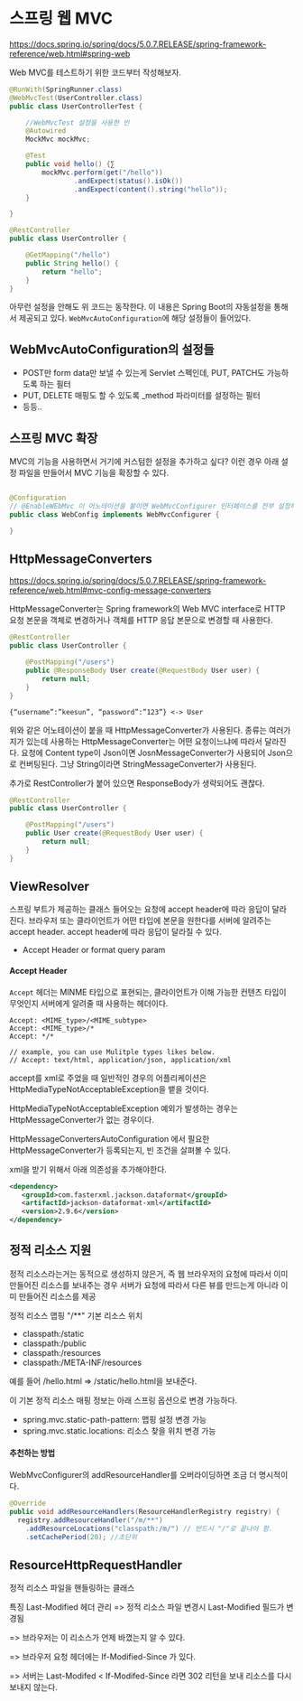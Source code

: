 스프링 웹 MVC 
============================

https://docs.spring.io/spring/docs/5.0.7.RELEASE/spring-framework-reference/web.html#spring-web

Web MVC를 테스트하기 위한 코드부터 작성해보자.

```java
@RunWith(SpringRunner.class)
@WebMvcTest(UserController.class)
public class UserControllerTest {

    //WebMvcTest 설정을 사용한 빈
    @Autowired
    MockMvc mockMvc;

    @Test
    public void hello() {∑
        mockMvc.perform(get("/hello"))
                .andExpect(status().isOk())
                .andExpect(content().string("hello"));
    }

}
```

```java
@RestController
public class UserController {

    @GetMapping("/hello")
    public String hello() {
        return "hello";
    }
}
```

아무런 설정을 안해도 위 코드는 동작한다. 
이 내용은 Spring Boot의 자동설정을 통해서 제공되고 있다. `WebMvcAutoConfiguration`에 해당 설정들이 들어있다. 

## WebMvcAutoConfiguration의 설정들
- POST만 form data만 보낼 수 있는게 Servlet 스펙인데, PUT, PATCH도 가능하도록 하는 필터 
- PUT, DELETE 매핑도 할 수 있도록 _method 파라미터를 설정하는 필터
- 등등..

## 스프링 MVC 확장
MVC의 기능을 사용하면서 거기에 커스텀한 설정을 추가하고 싶다? 
이런 경우 아래 설정 파일을 만들어서 MVC 기능을 확장할 수 있다.

```java

@Configuration
// @EnableWEbMvc 이 어노테이션을 붙이면 WebMvcConfigurer 인터페이스를 전부 설정해야한다. 
public class WebConfig implements WebMvcConfigurer {

}
```

## HttpMessageConverters

https://docs.spring.io/spring/docs/5.0.7.RELEASE/spring-framework-reference/web.html#mvc-config-message-converters

HttpMessageConverter는 Spring framework의 Web MVC interface로 HTTP 요청 본문을 객체로 변경하거나 객체를 HTTP 응답 본문으로 변경할 때 사용한다.

```java
@RestController
public class UserController {

    @PostMapping("/users")
    public @ResponseBody User create(@RequestBody User user) {
        return null;
    }
}
```

```
{“username”:”keesun”, “password”:”123”} <-> User
```

위와 같은 어노테이션이 붙을 때 HttpMessageConverter가 사용된다. 종류는 여러가지가 있는데 사용하는 HttpMessageConverter는 어떤 요청이느냐에 따라서 달라진다. 요청에 Content type이 Json이면 JosnMessageConverter가 사용되어 Json으로 컨버팅된다. 그냥 String이라면 StringMessageConverter가 사용된다. 

추가로 RestController가 붙어 있으면 ResponseBody가 생략되어도 괜찮다.

```java
@RestController
public class UserController {

    @PostMapping("/users")
    public User create(@RequestBody User user) {
        return null;
    }
}
```

## ViewResolver

스프링 부트가 제공하는 클래스
들어오는 요청에 accept header에 따라 응답이 달라진다. 브라우저 또는 클라이언트가 어떤 타입에 본문을 원한다를 서버에 알려주는 accept header. accept header에 따라 응답이 달라질 수 있다.

* Accept Header or format query param

#### Accept Header

`Accept` 헤더는 MINME 타입으로 표현되는, 클라이언트가 이해 가능한 컨텐츠 타입이 무엇인지 서버에게 알려줄 때 사용하는 헤더이다.

```
Accept: <MIME_type>/<MIME_subtype>
Accept: <MIME_type>/*
Accept: */*

// example, you can use Mulitple types likes below.
// Accept: text/html, application/json, application/xml
```

accept를 xml로 주었을 때 일반적인 경우의 어플리케이션은 HttpMediaTypeNotAcceptableException을 뱉을 것이다. 

HttpMediaTypeNotAcceptableException 예외가 발생하는 경우는 HttpMessageConverter가 없는 경우이다. 

HttpMessageConvertersAutoConfiguration 에서 필요한 HttpMessageConverter가 등록되는지, 빈 조건을 살펴볼 수 있다. 

xml을 받기 위해서 아래 의존성을 추가해야한다.

```xml
<dependency>
   <groupId>com.fasterxml.jackson.dataformat</groupId>
   <artifactId>jackson-dataformat-xml</artifactId>
   <version>2.9.6</version>
</dependency>
```

## 정적 리소스 지원

정적 리소스라는거는 동적으로 생성하지 않은거, 즉 웹 브라우저의 요청에 따라서 이미 만들어진 리소스를 보내주는 경우 
서버가 요청에 따라서 다른 뷰를 만드는게 아니라 이미 만들어진 리소스를 제공

정적 리소스 맵핑 "/**"
기본 리소스 위치
- classpath:/static
- classpath:/public
- classpath:/resources
- classpath:/META-INF/resources

예를 들어 /hello.html => /static/hello.html을 보내준다.

이 기본 정적 리소스 매핑 정보는 아래 스프링 옵션으로 변경 가능하다.
- spring.mvc.static-path-pattern: 맵핑 설정 변경 가능
- spring.mvc.static.locations: 리소스 찾을 위치 변경 가능

#### 추천하는 방법

WebMvcConfigurer의 addResourceHandler를 오버라이딩하면 조금 더 명시적이다. 

```java
@Override
public void addResourceHandlers(ResourceHandlerRegistry registry) {
  registry.addResourceHandler("/m/**")
    .addResourceLocations("classpath:/m/") // 반드시 "/"로 끝나야 함.
    .setCachePeriod(20); //초단위
```


## ResourceHttpRequestHandler
정적 리소스 파일을 핸들링하는 클래스

특징 Last-Modified 헤더 관리
=> 정적 리소스 파일 변경시 Last-Modified 필드가 변경됨 

=> 브라우저는 이 리소스가 언제 바꼈는지 알 수 있다. 

=> 브라우저 요청 헤더에는 If-Modified-Since 가 있다.

=> 서버는 Last-Modifed < If-Modifed-Since 라면 302 리턴을 보내 리소스를 다시 보내지 않는다.


